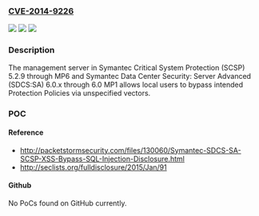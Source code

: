 ### [CVE-2014-9226](https://cve.mitre.org/cgi-bin/cvename.cgi?name=CVE-2014-9226)
![](https://img.shields.io/static/v1?label=Product&message=n%2Fa&color=blue)
![](https://img.shields.io/static/v1?label=Version&message=n%2Fa&color=blue)
![](https://img.shields.io/static/v1?label=Vulnerability&message=n%2Fa&color=brighgreen)

### Description

The management server in Symantec Critical System Protection (SCSP) 5.2.9 through MP6 and Symantec Data Center Security: Server Advanced (SDCS:SA) 6.0.x through 6.0 MP1 allows local users to bypass intended Protection Policies via unspecified vectors.

### POC

#### Reference
- http://packetstormsecurity.com/files/130060/Symantec-SDCS-SA-SCSP-XSS-Bypass-SQL-Injection-Disclosure.html
- http://seclists.org/fulldisclosure/2015/Jan/91

#### Github
No PoCs found on GitHub currently.

